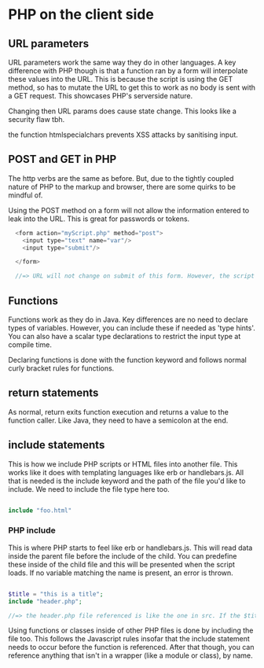 # PHP on the client side


## URL parameters

URL parameters work the same way they do in other languages. A key difference with PHP though is that a function ran by a form will interpolate these values into the URL. This is because the script is using the GET method, so has to mutate the URL to get this to work as no body is sent with a GET request. This showcases PHP's serverside nature.

Changing then URL params does cause state change. This looks like a security flaw tbh.

the function htmlspecialchars prevents XSS attacks by sanitising input.


## POST and GET in PHP

The http verbs are the same as before. But, due to the tightly coupled nature of PHP to the markup and browser, there are some quirks to be mindful of.

Using the POST method on a form will not allow the information entered to leak into the URL. This is great for passwords or tokens.

```php
  <form action="myScript.php" method="post">
    <input type="text" name="var"/>
    <input type="submit"/>

  </form>

  //=> URL will not change on submit of this form. However, the script will still have access.


```

## Functions

Functions work as they do in Java. Key differences are no need to declare types of variables. However, you can include these if needed as 'type hints'. You can also have a scalar type declarations to restrict the input type at compile time.

Declaring functions is done with the function keyword and follows normal curly bracket rules for functions.

## return statements

As normal, return exits function execution and returns a value to the function caller. Like Java, they need to have a semicolon at the end.

## include statements

This is how we include PHP scripts or HTML files into another file. This works like it does with templating languages like erb or handlebars.js. All that is needed is the include keyword and the path of the file you'd like to include. We need to include the file type here too.

```php

include "foo.html"

```

### PHP include

This is where PHP starts to feel like erb or handlebars.js. This will read data inside the parent file before the include of the child. You can predefine these inside of the child file and this will be presented when the script loads. If no variable matching the name is present, an error is thrown.

```php

$title = "this is a title";
include "header.php";

//=> the header.php file referenced is like the one in src. If the $title variable isn't BEFORE the include statement an error will occur. Error will be uninitialised variable error.


```

Using functions or classes inside of other PHP files is done by including the file too. This follows the Javascript rules insofar that the include statement needs to occur before the function is referenced. After that though, you can reference anything that isn't in a wrapper (like a module or class), by name.